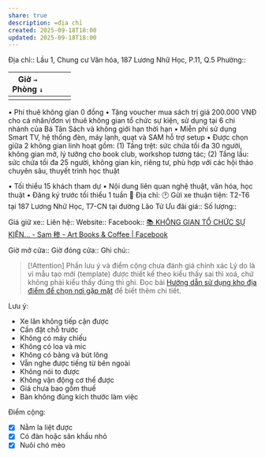 ```yaml
---
share: true
description: =địa chỉ
created: 2025-09-18T18:00
updated: 2025-09-18T18:00
---
```

Địa chỉ:: Lầu 1, Chung cư Văn hóa, 187 Lương Nhữ Học, P.11, Q.5 
Phường::

| Giờ `→`<br>Phòng `↓` |     |     |     |
| -------------------- | --- | --- | --- |
|                      |     |     |     |

• Phí thuê không gian 0 đồng
• Tặng voucher mua sách trị giá 200.000 VNĐ cho cá nhân/đơn vị thuê không gian tổ chức sự kiện, sử dụng tại 6 chi nhánh của Bá Tân Sách và không giới hạn thời hạn
• Miễn phí sử dụng Smart TV, hệ thống đèn, máy lạnh, quạt và SAM hỗ trợ setup
• Được chọn giữa 2 không gian linh hoạt gồm: (1) Tầng trệt: sức chứa tối đa 30 người, không gian mở, lý tưởng cho book club, workshop tương tác; (2) Tầng lầu: sức chứa tối đa 25 người, không gian kín, riêng tư, phù hợp với các hội thảo chuyên sâu, thuyết trình học thuật

• Tối thiểu 15 khách tham dự 
• Nội dung liên quan nghệ thuật, văn hóa, học thuật 
• Đăng ký trước tối thiểu 1 tuần
📍 Địa chỉ: 
🕐 Gửi xe thuận tiện: T2-T6 tại 187 Lương Nhữ Học, T7-CN tại đường Lão Tử
Ưu đãi giá:: 
Số lượng:: 
 
Giá giữ xe:: 
Liên hệ::
Website::
Facebook:: [📚 KHÔNG GIAN TỔ CHỨC SỰ KIỆN... - Sam 䅟 - Art Books & Coffee \| Facebook](https://www.facebook.com/samartbooksandcoffee/posts/pfbid02uJcfbqXeLuTM1uraphiq7eoRzMs3ArSYRxVR4zgLnCG2kn8oNU6rv4C39N99jX1sl)

Giờ mở cửa::
Giờ đóng cửa::
Ghi chú::

> [!Attention] Phần lưu ý và điểm cộng chưa đánh giá chính xác
> Lý do là vì mẫu tạo mới (template) được thiết kế theo kiểu thấy sai thì xoá, chứ không phải kiểu thấy đúng thì ghi. Đọc bài [Hướng dẫn sử dụng kho địa điểm để chọn nơi gặp mặt](../../index.md) để biết thêm chi tiết.

Lưu ý:
- Xe lăn không tiếp cận được
- Cần đặt chỗ trước
- Không có máy chiếu
- Không có loa và mic
- Không có bảng và bút lông
- Vẫn nghe được tiếng từ bên ngoài
- Không nói to được
- Không vận động cơ thể được
- Giá chưa bao gồm thuế
- Bàn không đúng kích thước làm việc

Điểm cộng:
- [x] Nằm la liệt được
- [x] Có đàn hoặc sân khấu nhỏ
- [x] Nuôi chó mèo
